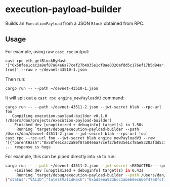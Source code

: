 # execution-payload-builder

Builds an `ExecutionPayload` from a JSON `Block` obtained from RPC.

## Usage
For example, using raw `cast rpc` output:
```
cast rpc eth_getBlockByHash '["0x58fee1cac2a8ef87a84e6a77cef27b4935e1cf8ae8320afdd5c176ef17b5d94a", true]' --raw > ~/devnet-43510-1.json
```

Then run:
```
cargo run -- --path ~/devnet-43510-1.json
```

It will spit out a `cast rpc engine_newPayloadV3` command:
```
cargo run -- --path ~/devnet-43511-2.json --jwt-secret blah --rpc-url foo
   Compiling execution-payload-builder v0.1.0 (/Users/dan/projects/execution-payload-builder)
    Finished dev [unoptimized + debuginfo] target(s) in 1.50s
     Running `target/debug/execution-payload-builder --path /Users/dan/devnet-43511-2.json --jwt-secret blah --rpc-url foo`
cast rpc --rpc-url foo --jwt-secret blah engine_newPayloadV3 --raw '[{"parentHash":"0x58fee1cac2a8ef87a84e6a77cef27b4935e1cf8ae8320afdd5c176ef17b5d94a","feeRecipient":"0xf97e180c050e5ab072211ad2c213eb5aee4df134","stateRoot":"0x110ab4c2a60046b0495821b7205e9779e5c82e272578dcf6da2f99e151d232be","receiptsRoot":"0xba987831fa678a1548ce8a6accab6f97cf8018f408e2ae2db73d119fdb4ac4e1","logsBloom":"0x002000000000000000000000800000020000000000001000080000800000000000000800
... response is huge
```

For example, this can be piped directly into `sh` to run:
```sh
cargo run -- --path ~/devnet-43511-2.json --jwt-secret <REDACTED> --rpc-url http://127.0.0.1:8551 | sh
    Finished dev [unoptimized + debuginfo] target(s) in 0.43s
     Running `target/debug/execution-payload-builder --path /Users/dan/devnet-43511-2.json --jwt-secret <REDACTED> --rpc-url 'http://127.0.0.1:8551'`
{"status":"VALID","latestValidHash":"0xad3eea923bcc1abe60ec666f47a8fcf13f5bc37fa6a36f1da247d870103262ad","validationError":null}
```
